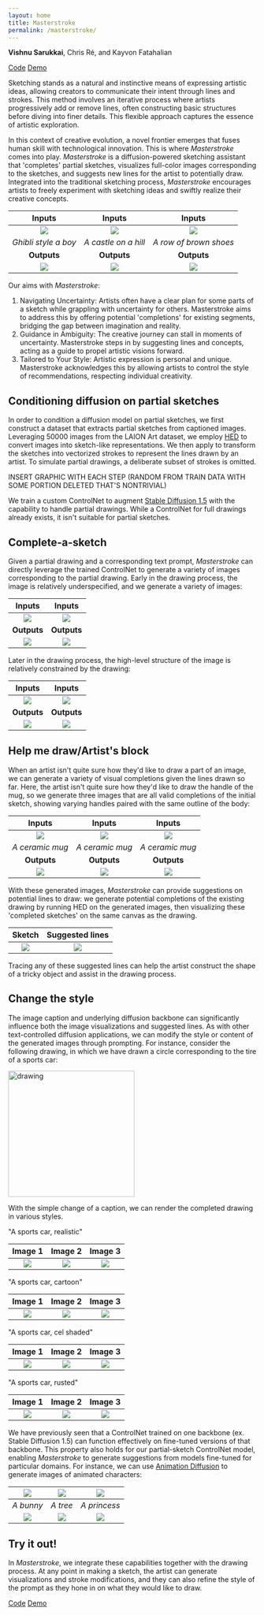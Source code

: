```yaml
---
layout: home
title: Masterstroke
permalink: /masterstroke/
---
```


**Vishnu Sarukkai**, Chris Ré, and Kayvon Fatahalian

[Code]() [Demo]()

Sketching stands as a natural and instinctive means of expressing artistic ideas, allowing creators to communicate their intent through lines and strokes. This method involves an iterative process where artists progressively add or remove lines, often constructing basic structures before diving into finer details. This flexible approach captures the essence of artistic exploration.

In this context of creative evolution, a novel frontier emerges that fuses human skill with technological innovation. This is where *Masterstroke* comes into play. *Masterstroke* is a diffusion-powered sketching assistant that 'completes' partial sketches, visualizes full-color images corresponding to the sketches, and suggests new lines for the artist to potentially draw. Integrated into the traditional sketching process, *Masterstroke* encourages artists to freely experiment with sketching ideas and swiftly realize their creative concepts. 

| **Inputs** | **Inputs** | **Inputs** |
|:--:| :--: | :--: |
| ![](masterstroke/ghibli_sketch.png) | ![](masterstroke/castle_sketch.png) | ![](masterstroke/shoe_sketch.png) | 
| *Ghibli style a boy* | *A castle on a hill* | *A row of brown shoes* |
| **Outputs** | **Outputs** | **Outputs** |
| ![](masterstroke/ghibli_image.png) | ![](masterstroke/castle_image.png) | ![](masterstroke/shoe_image.png) | 

Our aims with *Masterstroke*:
1. Navigating Uncertainty: Artists often have a clear plan for some parts of a sketch while grappling with uncertainty for others. Masterstroke aims to address this by offering potential 'completions' for existing segments, bridging the gap between imagination and reality.
2. Guidance in Ambiguity: The creative journey can stall in moments of uncertainty. Masterstroke steps in by suggesting lines and concepts, acting as a guide to propel artistic visions forward.
3. Tailored to Your Style: Artistic expression is personal and unique. Masterstroke acknowledges this by allowing artists to control the style of recommendations, respecting individual creativity.

## Conditioning diffusion on partial sketches

In order to condition a diffusion model on partial sketches, we first construct a dataset that extracts partial sketches from captioned images. Leveraging 50000 images from the LAION Art dataset, we employ [HED]() to convert images into sketch-like representations. We then apply []() to transform the sketches into vectorized strokes to represent the lines drawn by an artist. To simulate partial drawings, a deliberate subset of strokes is omitted.

INSERT GRAPHIC WITH EACH STEP (RANDOM FROM TRAIN DATA WITH SOME PORTION DELETED THAT'S NONTRIVIAL)

We train a custom ControlNet to augment [Stable Diffusion 1.5]() with the capability to handle partial drawings. While a ControlNet for full drawings already exists, it isn't suitable for partial sketches. 

## Complete-a-sketch

Given a partial drawing and a corresponding text prompt, *Masterstroke* can directly leverage the trained ControlNet to generate a variety of images corresponding to the partial drawing. Early in the drawing process, the image is relatively underspecified, and we generate a variety of images:

| **Inputs** | **Inputs** |
|:--:| :--: |
| ![](masterstroke/hobbit_sketch.png) | ![](masterstroke/hobbit_sketch.png) |
| **Outputs** | **Outputs** |
| ![](masterstroke/hobbit_image.png) | ![](masterstroke/hobbit_image2.png) |

Later in the drawing process, the high-level structure of the image is relatively constrained by the drawing:

| **Inputs** | **Inputs** |
|:--:| :--: |
| ![](masterstroke/hobbit_sketch_3.png) | ![](masterstroke/hobbit_sketch_3.png) | 
| **Outputs** | **Outputs** |
| ![](masterstroke/hobbit_image_3.png) | ![](masterstroke/hobbit_image2_3.png) |

## Help me draw/Artist's block

When an artist isn't quite sure how they'd like to draw a part of an image, we can generate a variety of visual completions given the lines drawn so far. Here, the artist isn't quite sure how they'd like to draw the handle of the mug, so we generate three images that are all valid completions of the initial sketch, showing varying handles paired with the same outline of the body:

| **Inputs** | **Inputs** | **Inputs** |
|:--:| :--: | :--: |
| ![](masterstroke/mug_sketch.png) | ![](masterstroke/mug_sketch.png) | ![](masterstroke/mug_sketch.png) |
| *A ceramic mug* | *A ceramic mug* | *A ceramic mug* |
| **Outputs** | **Outputs** | **Outputs** |
| ![](masterstroke/mug_image_1.png) | ![](masterstroke/mug_image_2.png) | ![](masterstroke/mug_image_3.png) |

With these generated images, *Masterstroke* can provide suggestions on potential lines to draw: we generate potential completions of the existing drawing by running HED on the generated images, then visualizing these 'completed sketches' on the same canvas as the drawing. 

| Sketch | Suggested lines |
|:--:| :--: |
| ![](masterstroke/mug_sketch.png) | ![](masterstroke/mug_sketch_shadow.png) |

Tracing any of these suggested lines can help the artist construct the shape of a tricky object and assist in the drawing process. 

## Change the style

The image caption and underlying diffusion backbone can significantly influence both the image visualizations and suggested lines. As with other text-controlled diffusion applications, we can modify the style or content of the generated images through prompting. For instance, consider the following drawing, in which we have drawn a circle corresponding to the tire of a sports car:

<img src="masterstroke/car_wheel.png" alt="drawing" width="256"/>

With the simple change of a caption, we can render the completed drawing in various styles. 

"A sports car, realistic"

| Image 1 | Image 2 | Image 3 |
|:--:| :--: | :--: |
| ![](masterstroke/car_realistic_1.png) | ![](masterstroke/car_realistic_2.png) | ![](masterstroke/car_realistic_3.png) |

"A sports car, cartoon"

| Image 1 | Image 2 | Image 3 |
|:--:| :--: | :--: |
| ![](masterstroke/car_cartoon_1.png) | ![](masterstroke/car_cartoon_2.png) | ![](masterstroke/car_cartoon_3.png) |

"A sports car, cel shaded"

| Image 1 | Image 2 | Image 3 |
|:--:| :--: | :--: |
| ![](masterstroke/car_cel_1.png) | ![](masterstroke/car_cel_2.png) | ![](masterstroke/car_cel_3.png) |

"A sports car, rusted"

| Image 1 | Image 2 | Image 3 |
|:--:| :--: | :--: |
| ![](masterstroke/car_rusted_1.png) | ![](masterstroke/car_rusted_2.png) | ![](masterstroke/car_rusted_3.png) |

We have previously seen that a ControlNet trained on one backbone (ex. Stable Diffusion 1.5) can function effectively on fine-tuned versions of that backbone. This property also holds for our partial-sketch ControlNet model, enabling *Masterstroke* to generate suggestions from models fine-tuned for particular domains. For instance, we can use [Animation Diffusion]() to generate images of animated characters:

| ![](masterstroke/bunny_sketch.png) | ![](masterstroke/tree_sketch.png) | ![](masterstroke/princess_sketch.png) | 
|:--:| :--: | :--: |
| *A bunny* | *A tree* | *A princess* |
| ![](masterstroke/bunny_image.png) | ![](masterstroke/tree_image.png) | ![](masterstroke/princess_image.png) | 

## Try it out!

In *Masterstroke*, we integrate these capabilities together with the drawing process. At any point in making a sketch, the artist can generate visualizations and stroke modifications, and they can also refine the style of the prompt as they hone in on what they would like to draw. 

[Code]() [Demo]()